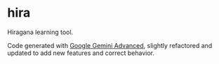 
# hira

Hiragana learning tool.

Code generated with [Google Gemini Advanced](https://gemini.google/advanced/?hl=en), slightly
refactored and updated to add new features and correct behavior.
